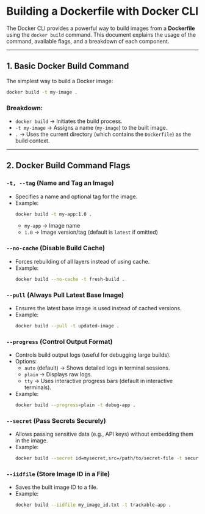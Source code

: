 # Building a Dockerfile with Docker CLI

The Docker CLI provides a powerful way to build images from a **Dockerfile** using the `docker build` command. This document explains the usage of the command, available flags, and a breakdown of each component.

---

## **1. Basic Docker Build Command**

The simplest way to build a Docker image:
```sh
docker build -t my-image .
```

### **Breakdown:**
- `docker build` → Initiates the build process.
- `-t my-image` → Assigns a name (`my-image`) to the built image.
- `.` → Uses the current directory (which contains the `Dockerfile`) as the build context.

---

## **2. Docker Build Command Flags**

### **`-t, --tag`** (Name and Tag an Image)
- Specifies a name and optional tag for the image.
- Example:
  ```sh
  docker build -t my-app:1.0 .
  ```
  - `my-app` → Image name
  - `1.0` → Image version/tag (default is `latest` if omitted)

### **`--no-cache`** (Disable Build Cache)
- Forces rebuilding of all layers instead of using cache.
- Example:
  ```sh
  docker build --no-cache -t fresh-build .
  ```

### **`--pull`** (Always Pull Latest Base Image)
- Ensures the latest base image is used instead of cached versions.
- Example:
  ```sh
  docker build --pull -t updated-image .
  ```

### **`--progress`** (Control Output Format)
- Controls build output logs (useful for debugging large builds).
- Options:
  - `auto` (default) → Shows detailed logs in terminal sessions.
  - `plain` → Displays raw logs.
  - `tty` → Uses interactive progress bars (default in interactive terminals).
- Example:
  ```sh
  docker build --progress=plain -t debug-app .
  ```

### **`--secret`** (Pass Secrets Securely)
- Allows passing sensitive data (e.g., API keys) without embedding them in the image.
- Example:
  ```sh
  docker build --secret id=mysecret,src=/path/to/secret-file -t secure-app .
  ```


### **`--iidfile`** (Store Image ID in a File)
- Saves the built image ID to a file.
- Example:
  ```sh
  docker build --iidfile my_image_id.txt -t trackable-app .
  ```

